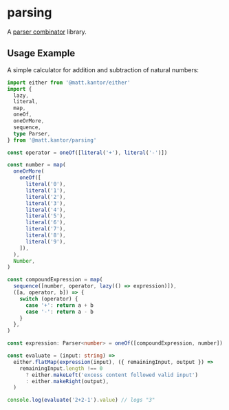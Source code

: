 # parsing

A [parser combinator](https://en.wikipedia.org/wiki/Parser_combinator) library.

## Usage Example

A simple calculator for addition and subtraction of natural numbers:
```ts
import either from '@matt.kantor/either'
import {
  lazy,
  literal,
  map,
  oneOf,
  oneOrMore,
  sequence,
  type Parser,
} from '@matt.kantor/parsing'

const operator = oneOf([literal('+'), literal('-')])

const number = map(
  oneOrMore(
    oneOf([
      literal('0'),
      literal('1'),
      literal('2'),
      literal('3'),
      literal('4'),
      literal('5'),
      literal('6'),
      literal('7'),
      literal('8'),
      literal('9'),
    ]),
  ),
  Number,
)

const compoundExpression = map(
  sequence([number, operator, lazy(() => expression)]),
  ([a, operator, b]) => {
    switch (operator) {
      case '+': return a + b
      case '-': return a - b
    }
  },
)

const expression: Parser<number> = oneOf([compoundExpression, number])

const evaluate = (input: string) =>
  either.flatMap(expression(input), ({ remainingInput, output }) =>
    remainingInput.length !== 0
      ? either.makeLeft('excess content followed valid input')
      : either.makeRight(output),
  )

console.log(evaluate('2+2-1').value) // logs "3"
```
